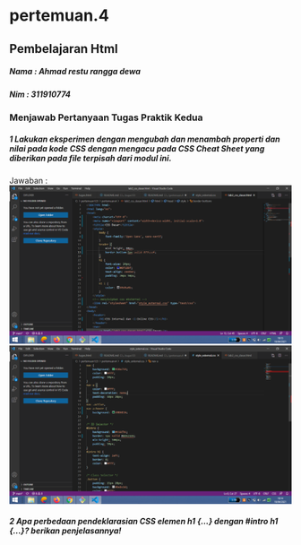 # pertemuan.4
## Pembelajaran Html


##### Nama : Ahmad restu rangga dewa
##### Nim : 311910774

### Menjawab Pertanyaan Tugas Praktik Kedua
##### 1 Lakukan eksperimen dengan mengubah dan menambah properti dan nilai pada kode CSS dengan mengacu pada CSS Cheat Sheet yang diberikan pada file terpisah dari modul ini.
Jawaban :
![Gambar 1](screenshot/ss1.png)
![Gambar 2](screenshot/ss2.png)
##### 2 Apa perbedaan pendeklarasian CSS elemen h1 {...} dengan #intro h1 {...}? berikan penjelasannya!
